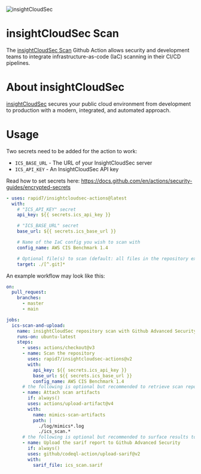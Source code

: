 ![insightCloudSec](https://www.rapid7.com/globalassets/_logos/png/insightcloudsec-b-c.png)
# insightCloudSec Scan
The [insightCloudSec Scan](https://docs.divvycloud.com/docs/iac-cli-scanning-tool) Github Action allows security and development teams to integrate infrastructure-as-code (IaC) scanning in their CI/CD pipelines.

# About insightCloudSec
[insightCloudSec](https://www.rapid7.com/products/insightcloudsec/) secures your public cloud environment from development to production with a modern, integrated, and automated approach. 

# Usage
Two secrets need to be added for the action to work:
- `ICS_BASE_URL` - The URL of your InsightCloudSec server
- `ICS_API_KEY` - An InsightCloudSec API key

Read how to set secrets here: https://docs.github.com/en/actions/security-guides/encrypted-secrets

```yaml
- uses: rapid7/insightcloudsec-actions@latest
  with:
    # "ICS_API_KEY" secret
    api_key: ${{ secrets.ics_api_key }}

    # "ICS_BASE_URL" secret
    base_url: ${{ secrets.ics_base_url }}

    # Name of the IaC config you wish to scan with
    config_name: AWS CIS Benchmark 1.4

    # Optional file(s) to scan (default: all files in the repository excluding the .git/ directory)
    target: ./[^.git]*
```

An example workflow may look like this:
```yaml
on:
  pull_request:
    branches:
      - master
      - main

jobs:
  ics-scan-and-upload:
    name: insightCloudSec repository scan with Github Advanced Security
    runs-on: ubuntu-latest
    steps:
      - uses: actions/checkout@v3
      - name: Scan the repository
        uses: rapid7/insightcloudsec-actions@v2
        with:
          api_key: ${{ secrets.ics_api_key }}
          base_url: ${{ secrets.ics_base_url }}
          config_name: AWS CIS Benchmark 1.4
      # the following is optional but recommended to retrieve scan reports and logs
      - name: Attach scan artifacts
        if: always()
        uses: actions/upload-artifact@v4
        with:
          name: mimics-scan-artifacts
          path: |
            ./log/mimics*.log
            ./ics_scan.*
      # the following is optional but recommended to surface results to Github Advanced Security
      - name: Upload the sarif report to Github Advanced Security
        if: always()
        uses: github/codeql-action/upload-sarif@v2
        with:
          sarif_file: ics_scan.sarif
```
